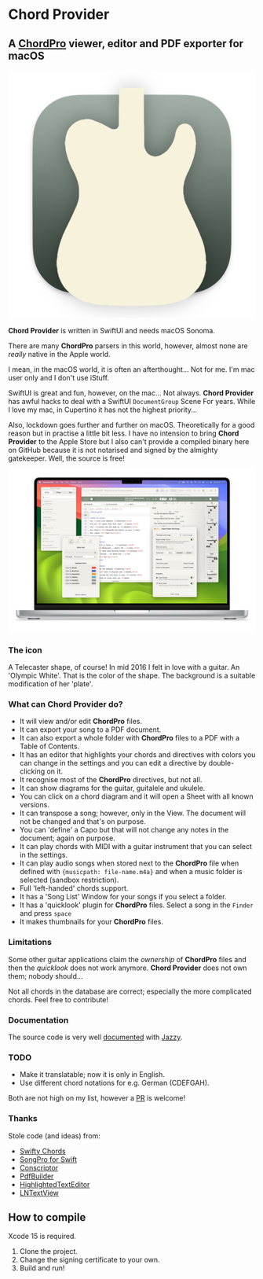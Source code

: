 # Chord Provider

## A [ChordPro](https://www.chordpro.org) viewer, editor and PDF exporter for macOS

![Icon](https://github.com/Desbeers/Chord-Provider/raw/main/Images/icon.png)

**Chord Provider** is written in SwiftUI and needs macOS Sonoma.

There are many **ChordPro** parsers in this world, however, almost none are *really* native in the Apple world.

I mean, in the macOS world, it is often an afterthought... Not for me. I'm mac user only and I don't use iStuff.

SwiftUI is great and fun, however, on the mac... Not always. **Chord Provider** has awful hacks to deal with a SwiftUI `DocumentGroup` Scene For years. While I love my mac, in Cupertino it has not the highest priority...

Also, lockdown goes further and further on macOS. Theoretically for a good reason but in practise a little bit less. I have no intension to bring **Chord Provider** to the Apple Store but I also can't provide a compiled binary here on GitHub because it is not notarised and signed by the almighty gatekeeper. Well, the source is free!

![Chord Provider](https://github.com/Desbeers/Chord-Provider/raw/main/Images/screenshot-macOS.jpg)

### The icon

A Telecaster shape, of course! In mid 2016 I felt in love with a guitar. An 'Olympic White'. That is the color of the shape. The background is a suitable modification of her 'plate'.

### What can **Chord Provider** do?

- It will view and/or edit **ChordPro** files.
- It can export your song to a PDF document.
- It can also export a whole folder with **ChordPro** files to a PDF with a Table of Contents.
- It has an editor that highlights your chords and directives with colors you can change in the settings and you can edit a directive by double-clicking on it.
- It recognise most of the **ChordPro** directives, but not all.
- It can show diagrams for the guitar, guitalele and ukulele.
- You can click on a chord diagram and it will open a Sheet with all known versions.
- It can transpose a song; however, only in the View. The document will not be changed and that's on purpose.
- You can 'define' a Capo but that will not change any notes in the document; again on purpose.
- It can play chords with MIDI with a guitar instrument that you can select in the settings.
- It can play audio songs when stored next to the **ChordPro** file when defined with `{musicpath: file-name.m4a}` and when a music folder is selected (sandbox restriction).
- Full 'left-handed' chords support.
- It has a 'Song List' Window for your songs if you select a folder.
- It has a 'quicklook' plugin for **ChordPro** files. Select a song in the `Finder` and press `space`
- It makes thumbnails for your **ChordPro** files.
  
### Limitations

Some other guitar applications claim the *ownership* of **ChordPro** files and then the *quicklook* does not work anymore. **Chord Provider** does not own them; nobody should...

Not all chords in the database are correct; especially the more complicated chords. Feel free to contribute!

### Documentation

The source code is very well [documented](https://desbeers.github.io/Chord-Provider/) with [Jazzy](https://github.com/realm/jazzy).

### TODO

- Make it translatable; now it is only in English.
- Use different chord notations for e.g. German (CDEFGAH).

Both are not high on my list, however a [PR](https://github.com/Desbeers/Chord-Provider/pulls) is welcome!

### Thanks

Stole code (and ideas) from:
- [Swifty Chords](https://github.com/BeauNouvelle/SwiftyGuitarChords)
- [SongPro for Swift](https://github.com/SongProOrg/songpro-swift)
- [Conscriptor](https://github.com/dbarsamian/conscriptor)
- [PdfBuilder](https://github.com/atrbx5/PdfBuilder)
- [HighlightedTextEditor](https://github.com/kyle-n/HighlightedTextEditor)
- [LNTextView](https://github.com/JonWorms/LNTextView)

## How to compile

Xcode 15 is required.

1. Clone the project.
2. Change the signing certificate to your own.
2. Build and run!
